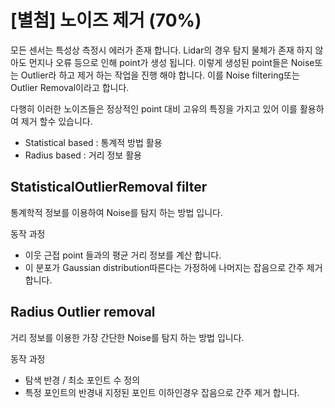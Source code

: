 # \[별첨\] 노이즈 제거  \(70%\)

모든 센서는 특성상 측정시 에러가 존재 합니다. Lidar의 경우 탐지 물체가 존재 하지 않아도 먼지나 오류 등으로 인해 point가 생성 됩니다. 이렇게 생성된 point들은 Noise또는 Outlier라 하고 제거 하는 작업을 진행 해야 합니다. 이를 Noise filtering또는 Outlier Removal이라고 합니다.

다행히 이러한 노이즈들은 정상적인 point 대비 고유의 특징을 가지고 있어 이를 활용하여 제거 할수 있습니다.

* Statistical based : 통계적 방법 활용
* Radius based : 거리 정보 활용

## StatisticalOutlierRemoval filter

통계학적 정보를 이용하여 Noise를 탐지 하는 방법 입니다.

동작 과정

* 이웃 근접 point 들과의 평균 거리 정보를 계산 합니다. 
* 이 분포가 Gaussian distribution따른다는 가정하에 나머지는 잡음으로 간주 제거 합니다. 

## Radius Outlier removal

거리 정보를 이용한 가장 간단한 Noise를 탐지 하는 방법 입니다.

동작 과정

* 탐색 반경 / 최소 포인트 수 정의 
* 특정 포인트의 반경내 지정된 포인트 이하인경우 잡음으로 간주 제거 합니다. 

